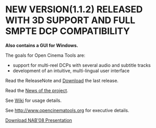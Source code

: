 # NEW VERSION(1.1.2) RELEASED WITH 3D SUPPORT AND FULL SMPTE DCP COMPATIBILITY #
**Also contains a GUI for Windows.**

The goals for Open Cinema Tools are:
  * support for multi-reel DCPs with several audio and subtitle tracks
  * development of an intuitive, multi-lingual user interface

Read the ReleaseNote and [Download](http://code.google.com/p/opencinematools/downloads/list) the last release.

Read the [News of the project](WhatsNew.md).

See [Wiki](http://code.google.com/p/opencinematools/wiki/GettingStarted) for usage details.

See http://www.opencinematools.org for executive details.

[Download NAB'08 Presentation](http://www.mediafire.com/?tjdbytff91y)